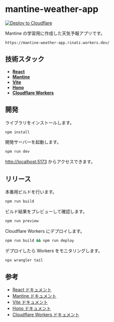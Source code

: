 # mantine-weather-app

[![Deploy to Cloudflare](https://deploy.workers.cloudflare.com/button)](https://deploy.workers.cloudflare.com/?url=https://github.com/cloudflare/templates/tree/main/vite-react-template)

Mantine の学習用に作成した天気予報アプリです。

```
https://mantine-weather-app.rinatz.workers.dev/
```

## 技術スタック

- [**React**](https://react.dev/)
- [**Mantine**](https://mantine.dev/)
- [**Vite**](https://vite.dev/)
- [**Hono**](https://hono.dev/)
- [**Cloudflare Workers**](https://developers.cloudflare.com/workers/)

## 開発

ライブラリをインストールします。

```bash
npm install
```

開発サーバーを起動します。

```bash
npm run dev
```

[http://localhost:5173](http://localhost:5173) からアクセスできます。

## リリース

本番用ビルドを行います。

```bash
npm run build
```

ビルド結果をプレビューして確認します。

```bash
npm run preview
```

Cloudflare Workers にデプロイします。

```bash
npm run build && npm run deploy
```

デプロイしたら Workers をモニタリングします。

```bash
npx wrangler tail
```

## 参考

- [React ドキュメント](https://reactjs.org/)
- [Mantine ドキュメント](https://mantine.dev/getting-started/)
- [Vite ドキュメント](https://vitejs.dev/guide/)
- [Hono ドキュメント](https://hono.dev/)
- [Cloudflare Workers ドキュメント](https://developers.cloudflare.com/workers/)
